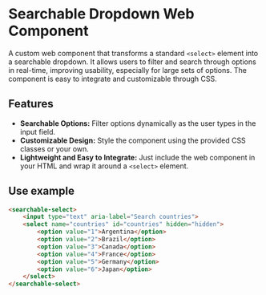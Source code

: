 # Searchable Dropdown Web Component

A custom web component that transforms a standard `<select>` element into a searchable dropdown. It allows users to filter and search through options in real-time, improving usability, especially for large sets of options. The component is easy to integrate and customizable through CSS.

## Features

- **Searchable Options:** Filter options dynamically as the user types in the input field.
- **Customizable Design:** Style the component using the provided CSS classes or your own.
- **Lightweight and Easy to Integrate:** Just include the web component in your HTML and wrap it around a `<select>` element.

## Use example

```html
<searchable-select>
    <input type="text" aria-label="Search countries">
    <select name="countries" id="countries" hidden="hidden">
        <option value="1">Argentina</option>
        <option value="2">Brazil</option>
        <option value="3">Canada</option>
        <option value="4">France</option>
        <option value="5">Germany</option>
        <option value="6">Japan</option>
    </select>
</searchable-select>

```